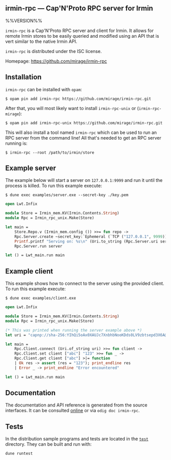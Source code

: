 irmin-rpc — Cap'N'Proto RPC server for Irmin
-------------------------------------------------------------------------------
%%VERSION%%

`irmin-rpc` is a Cap'N'Proto RPC server and client for Irmin. It allows for remote Irmin stores to be easily queried and modified using an API that is vert similar to the native Irmin API.

`irmin-rpc` is distributed under the ISC license.

Homepage: https://github.com/mirage/irmin-rpc

## Installation

`irmin-rpc` can be installed with `opam`:

```shell
$ opam pin add irmin-rpc https://github.com/mirage/irmin-rpc.git
```

After that, you will most likely want to install `irmin-rpc-unix` or (`irmin-rpc-mirage`):

```shell
$ opam pin add irmin-rpc-unix https://github.com/mirage/irmin-rpc.git
```

This will also install a tool named `irmin-rpc` which can be used to run an RPC server from the command line! All that's needed to get an RPC server running is:

```shell
$ irmin-rpc --root /path/to/irmin/store
```

## Example server

The example below will start a server on `127.0.0.1:9999` and run it until the process is killed. To run this example execute:

```shell
$ dune exec examples/server.exe --secret-key ./key.pem
```

```ocaml
open Lwt.Infix

module Store = Irmin_mem.KV(Irmin.Contents.String)
module Rpc = Irmin_rpc_unix.Make(Store)

let main =
    Store.Repo.v (Irmin_mem.config ()) >>= fun repo ->
    Rpc.Server.create ~secret_key:`Ephemeral (`TCP ("127.0.0.1", 9999)) repo >>= fun server ->
    Printf.printf "Serving on: %s\n" (Uri.to_string (Rpc.Server.uri server));
    Rpc.Server.run server

let () = Lwt_main.run main
```

## Example client

This example shows how to connect to the server using the provided client. To run this example execute:

```shell
$ dune exec examples/client.exe
```

```ocaml
open Lwt.Infix

module Store = Irmin_mem.KV(Irmin.Contents.String)
module Rpc = Irmin_rpc_unix.Make(Store)

(* This was printed when running the server example above *)
let uri = "capnp://sha-256:YIhQi5oAx0XAUJc7XnbhbNooKDds0LV9zbtsepd3X6A@127.0.0.1:9999/WUNVqiE4hrUdV6GvTvnKq6yg-8xVvJmILcLlwPUVldo"

let main =
    Rpc.Client.connect (Uri.of_string uri) >>= fun client ->
    Rpc.Client.set client ["abc"] "123" >>= fun _ ->
    Rpc.Client.get client ["abc"] >|= function
    | Ok res -> assert (res = "123"); print_endline res
    | Error _ -> print_endline "Error encountered"

let () = Lwt_main.run main
```

## Documentation

The documentation and API reference is generated from the source
interfaces. It can be consulted [online][doc] or via `odig doc
irmin-rpc`.

[doc]: https://mirage.github.io/irmin-rpc/doc

## Tests

In the distribution sample programs and tests are located in the
[`test`](test) directory. They can be built and run
with:

    dune runtest
